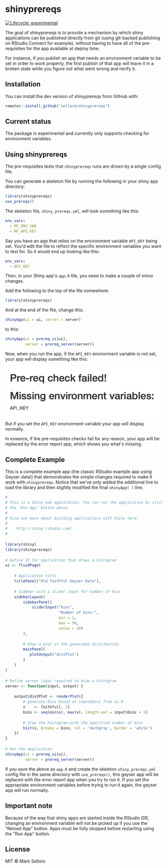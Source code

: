 
# shinyprereqs

<!-- badges: start -->
[![Lifecycle: experimental](https://img.shields.io/badge/lifecycle-experimental-orange.svg)](https://lifecycle.r-lib.org/articles/stages.html#experimental)
<!-- badges: end -->

The goal of shinyprereqs is to provide a mechanism by which shiny
applications can be published directly from git (using git-backed 
publishing on RStudio Connect for example), without having to have
all of the pre-requisites for the app available at deploy time.

For instance, if you publish an app that needs an environment variable
to be set in order to work properly, the first publish of that app
will leave it in a broken state while you figure out what went wrong
and recify it.

## Installation

You can install the dev version of shinyprereqs from GitHub with:

``` r
remotes::install_github("sellorm/shinyprereqs")
```

## Current status

The package is experimental and currently only supports checking for
environment variables.

## Using shinyprereqs

The pre-requisites tests that `shinyprereqs` runs are driven by
a single config file.

You can generate a skeleton file by running the following in your
shiny app directory:

```r
library(shinyprereqs)
use_prereqs()
```

The skeleton file, `shiny_prereqs.yml`, will look something like this:

```yaml
env_vars:
  - MY_ENV_VAR
  - MY_API_KEY
```

Say you have an app that relies on the environment variable
`API_KEY` being set. You'd edit the file to reflect the specific 
environment variables you want to test for. So it would end up 
looking like this:

```yaml
env_vars:
  - API_KEY
```

Then, in your Shiny app's `app.R` file, you need to make a couple 
of minor changes.

Add the following to the top of the file somewhere:

```r
library(shinyprereqs)
```

And at the end of the file, change this:

```r
shinyApp(ui = ui, server = server)
```

to this:

```r
shinyApp(ui = prereq_ui(ui), 
         server = prereq_server(server))
```

Now, when you run the app, if the `API_KEY` environment variable
is not set, your app will display something like this:

![shinyprereq error output](images/prereqs_error.png)

But if you set the `API_KEY` environment variable your app will 
display normally.

In essence, if the pre-requisites checks fail for any reason, your 
app will be replaced by the error report app, which shows you 
what's missing.

## Complete Example

This is a complete example app (the classic RStudio example app using
Geyser data!) that demonstrates the simple changes required to make 
it work with `shinyprereqs`. Notice that we've only added the 
additional line to load the library and then slightly modified the 
final `shinyApp( )` line.

```r
#
# This is a Shiny web application. You can run the application by clicking
# the 'Run App' button above.
#
# Find out more about building applications with Shiny here:
#
#    http://shiny.rstudio.com/
#

library(shiny)
library(shinyprereqs)

# Define UI for application that draws a histogram
ui <- fluidPage(

    # Application title
    titlePanel("Old Faithful Geyser Data"),

    # Sidebar with a slider input for number of bins 
    sidebarLayout(
        sidebarPanel(
            sliderInput("bins",
                        "Number of bins:",
                        min = 1,
                        max = 50,
                        value = 30)
        ),

        # Show a plot of the generated distribution
        mainPanel(
           plotOutput("distPlot")
        )
    )
)

# Define server logic required to draw a histogram
server <- function(input, output) {

    output$distPlot <- renderPlot({
        # generate bins based on input$bins from ui.R
        x    <- faithful[, 2]
        bins <- seq(min(x), max(x), length.out = input$bins + 1)

        # draw the histogram with the specified number of bins
        hist(x, breaks = bins, col = 'darkgray', border = 'white')
    })
}

# Run the application 
shinyApp(ui = prereq_ui(ui), 
         server = prereq_server(server))
```

If you save the above as `app.R` and create the skeleton
`shiny_prereqs.yml` config file in the same directory with
`use_prereqs()`, this geyser app will be replaced with the 
error report app when you try to run it. If you set the 
appropriate environment variables before trying to run it 
again, the geyser app will run normally.

## Important note

Because of the way that shiny apps are started inside the RStudio 
IDE, changing an environment variable will not be picked up if you 
use the "Reload App" button. Apps must be fully stopped before 
restarting using the "Run App" button.

## License

MIT © Mark Sellors
